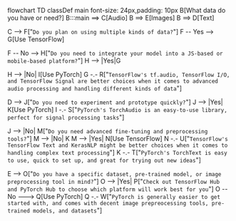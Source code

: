 flowchart TD
classDef main font-size: 24px,padding: 10px
B[What data do you have or need?]
B:::main ==> C[Audio]
B ==> E[Images]
B ==> D[Text]

C --> F["`Do you plan on using multiple kinds of data?`"]
F -- Yes --> G[Use TensorFlow]

F --  No --> H["`Do you need to integrate your model into a JS-based or mobile-based platform?`"] 
H --> |Yes|G

H --> |No| I[Use PyTorch]
G -.- R["`TensorFlow's tf.audio, TensorFlow I/O, and TensorFlow Signal are better choices when it comes to advanced audio processing and handling different kinds of data`"]

D --> J["`Do you need to experiment and prototype quickly?`"]
J --> |Yes| K[Use PyTorch]
I -.- S["`PyTorch's TorchAudio is an easy-to-use library, perfect for signal processing tasks`"]

J --> |No| M["`Do you need advanced fine-tuning and preprocessing tools?`"]
M --> |No| K
M --> |Yes| N[Use TensorFlow]
N -.- U["`TensorFlow's TensorFlow Text and KerasNLP might be better choices when it comes to handling complex text processing`"]
K -.- T["`PyTorch's TorchText is easy to use, quick to set up, and great for trying out new ideas`"]

E --> O["`Do you have a specific dataset, pre-trained model, or image preprocessing tool in mind?`"] 
O --> |Yes| P["`Check out TensorFlow Hub and PyTorch Hub to choose which platform will work best for you`"]
O -- No ---> Q[Use PyTorch]
Q -.- W["`PyTorch is generally easier to get started with, and comes with decent image prepreocessing tools, pre-trained models, and datasets`"]
